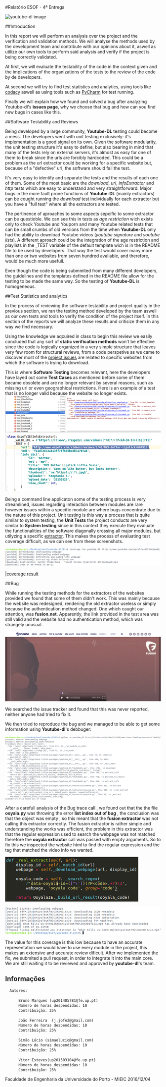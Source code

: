 #Relatório ESOF - 4ª Entrega

![youtube-dl image](https://github.com/atomicscale/youtube-dl/blob/master/ESOF-Docs/images1/youtube-dl.jpg)

##Introduction

  In this report we will perform an analysis over the project and the verification and validation methods. We will analyse the methods used by the development team and contribute with our opinions about it, aswell as utilize our own tools to perform said analysis and verify if the project is being correctly validated.
  
  At first, we will evaluate the testability of the code in the context given and the implications of the organizations of the tests to the review of the code by de developers.
  
  At second we will try to find test statistics and analytics, using tools like [codacy](https://www.codacy.com/) aswell as using tools such as [PyCharm](https://www.jetbrains.com/pycharm/) for test running. 
  
  Finally we will explain how we found and solved a bug after analyzing Youtube-dl's **issues page**, why we choose that bug and how can you find new bugs in cases like this.

##Software Testability and Reviews

Being developed by a large community, **Youtube-DL** testing could become a mess. The developers went with unit testing exclusively: it's implementation is a good signal on its own. Given the software modularity, the unit testing structure it's easy to define, but also bearing in mind that many of the tests rely on external servers, it's almost as easy for one of them to break since the urls are forcibly hardcoded. This could be a problem as the url extractor could be working for a specific website but, because of a "defective" url, the software should fail the test.

It's very easy to identify and separate the tests and the results of each one of them. Some of the most basic are the _download_, _url_, _infoExtractor_ and _http_ tests which are easy to understand and very straightforward. Major bugs in the more fault prone functions of **Youtube-DL** (mainly extractors) can be cought running the _download_ test individually for each extractor but you have a "full test" where all the extractors are tested.

The pertinence of aproaches to some aspects sepcific to some extractor can be questioble. We can see this in tests as _age restriction_ wich exists only to check Youtube and Youporn and many Youtube related tests that can be small crumbs of old versions from the time when **Youtube-DL** only had the ability to download Youtube videos (_youtube signature_ and _youtube lists_). A different aproach could be the integration of the age restriction and playlists in the \_TEST variable of the default template wich is in the README file to be used by developers. That way the test would cover many more than one or two websites from seven hundred avaliable, and therefore, would be much more usefull.

Even though the code is being submmited from many different developers, the guidelines and the templates defined in the README file allow for the testing to be made the same way. So the testing of **Youtube-DL** is homogeneous.
  
##Test Statistics and analytics

 In the process of reviewing the software testability and project quality in the previous section, we ran the testing method developed by the team aswell as our own tests and tools to verify the condition of the project itself. In this section of the reports we will analyze these results and critisize them in any way we find necessary.
  
  Using the knowledge we aqcuired in class to begin this review we easily concluded that any sort of **static verification methods** won't be effective since the code is logically organized in a very simple structure that leaves very few room for structural reviews, from a code perspetive as we came to discover most of the [project issues](https://github.com/rg3/youtube-dl/issues) are related to specific websites from which the software is trying to download.
  
  This is where **Software Testing** becomes relevant, here the developers have layed out some **Test Cases** as mentioned before
some of them became obsolete and are no longer relevant by several reasons, such as missing url or even geographical restrictions. Here is an example of a test that is no longer valid because the website no longer exists.
![testfailed image](https://github.com/atomicscale/youtube-dl/blob/master/ESOF-Docs/images4/file1.png)
![testfailed image2](https://github.com/atomicscale/youtube-dl/blob/master/ESOF-Docs/images4/file2.png)


Being a command line applicaton some of the testing process is very streamlined, issues regarding interaction between modules are rare however issues within a specific module are where bugs concentrate due to the nature of this project.
Unit testing is this way a process that is quite similar to system testing, the **Unit Tests** the project conducts are very similar to **System testing** since in this context  they execute they evaluate the functionalities of the software diagonally crossing all major modules, but utilyzing a specific [extractor](https://github.com/atomicscale/youtube-dl/tree/master/youtube_dl/extractor).
This makes the process of evaluating test coverage difficult, as we can see from these screenshots.
	
![coverage image](https://github.com/atomicscale/youtube-dl/blob/master/ESOF-Docs/images4/pre-coverage.png)

|[coverage result](https://github.com/atomicscale/youtube-dl/blob/master/ESOF-Docs/images4/pos-final-coverage.png)


    
##Bug
  
  While running the testing methods for the extractors of the websites provided we found that some of them didn't work. This was mainly because the website was redesigned, rendering the old extractor useless or simply because the authentication method changed. One which caught our attention, was **fusion.net**. Apparently, the link provided in the test area was still valid and the website had no authentication method, which was strangely unusual.
  
  ![fusionnet image](https://github.com/atomicscale/youtube-dl/blob/master/ESOF-Docs/images4/Fusion-website.png)
  
  We searched the issue tracker and found that this was never reported, neither anyone had tried to fix it.
  
  We then tried to reproduce the bug and we managed to be able to get some information using **Youtube-dl**'s debbuger:
  
  ![prebug](https://github.com/atomicscale/youtube-dl/blob/master/ESOF-Docs/images4/pre-bug.png)
 
 After a carefull analysis of the Bug trace call , we found out that the the file **ooyala.py** was throwing the error  **list index out of bug** , the conclusion was that the object was empty , so this meant that the **fusion extractor** was not calling this extractor correctly.
 The fusion extractor is rather simple and understanding the works was efficient, the problem in this extractor was that the regular expression used to search the webpage was not matched therefore the **ooyala extractor** call was passed with empty arguments.
 So to fix this we inspected the website html to find the regular expression and the tag that matched the video info we wanted.
  
  ![solved](https://github.com/atomicscale/youtube-dl/blob/master/ESOF-Docs/images4/pos-fix.png)
  
  ![posbug](https://github.com/atomicscale/youtube-dl/blob/master/ESOF-Docs/images4/after-bug-fix.png)
  
 The value for this coverage is this low because to have an accurate representation we would have to use every module in the project, this makes an extensive and accurate review dificult.
  After we implemented the fix, we submited a pull request, in order to integrate it into the main core. We are still waiting it to be reviewed and approved by **youtube-dl**'s team.

## Informações
    
    
      Autores:
      
          Bruno Marques (up201405781@fe.up.pt)
          Número de horas despendidas: 10
          Contribuição: 25%
          
          João Ferreira  (j.jofe2@gmail.com)
          Número de horas despendidas: 10
          Contribuição: 25%
          
          Simão Lúcio (simaolucio@gmail.com)
          Número de horas despendidas: 10
          Contribuição: 25%
          
          Vitor Esteves(up201303104@fe.up.pt)
          Número de horas despendidas: 10
          Contribuição: 25%
          
          
Faculdade de Engenharia da Universidade do Porto - MIEIC
2016/12/04
